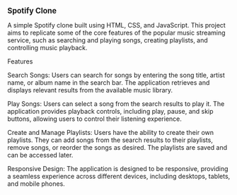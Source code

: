 <big>**Spotify Clone**</big>


A simple Spotify clone built using HTML, CSS, and JavaScript. This project aims to replicate some of the core features of the popular music streaming service, such as searching and playing songs, creating playlists, and controlling music playback.

Features


Search Songs: Users can search for songs by entering the song title, artist name, or album name in the search bar. The application retrieves and displays relevant results from the available music library.

Play Songs: Users can select a song from the search results to play it. The application provides playback controls, including play, pause, and skip buttons, allowing users to control their listening experience.

Create and Manage Playlists: Users have the ability to create their own playlists. They can add songs from the search results to their playlists, remove songs, or reorder the songs as desired. The playlists are saved and can be accessed later.

Responsive Design: The application is designed to be responsive, providing a seamless experience across different devices, including desktops, tablets, and mobile phones.







